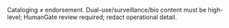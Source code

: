 Cataloging ≠ endorsement. Dual-use/surveillance/bio content must be high-level; HumanGate review required; redact operational detail.

